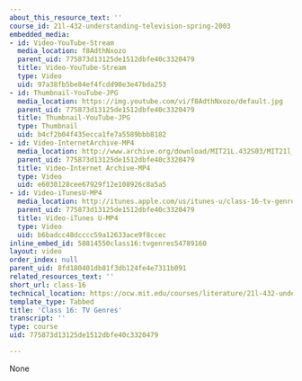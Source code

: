 ```yaml
---
about_this_resource_text: ''
course_id: 21l-432-understanding-television-spring-2003
embedded_media:
- id: Video-YouTube-Stream
  media_location: f8AdthNxozo
  parent_uid: 775873d13125de1512dbfe40c3320479
  title: Video-YouTube-Stream
  type: Video
  uid: 97a38fb5be84ef4fcdd90e3e47bda253
- id: Thumbnail-YouTube-JPG
  media_location: https://img.youtube.com/vi/f8AdthNxozo/default.jpg
  parent_uid: 775873d13125de1512dbfe40c3320479
  title: Thumbnail-YouTube-JPG
  type: Thumbnail
  uid: b4cf2b04f435ecca1fe7a5589bbb8182
- id: Video-InternetArchive-MP4
  media_location: http://www.archive.org/download/MIT21L.432S03/MIT21l_432F01class16_300k.mp4
  parent_uid: 775873d13125de1512dbfe40c3320479
  title: Video-Internet Archive-MP4
  type: Video
  uid: e6030128cee67929f12e108926c8a5a5
- id: Video-iTunesU-MP4
  media_location: http://itunes.apple.com/us/itunes-u/class-16-tv-genres/id535495501?i=116773724
  parent_uid: 775873d13125de1512dbfe40c3320479
  title: Video-iTunes U-MP4
  type: Video
  uid: b6badcc48dcccc59a12633ace9f8ccec
inline_embed_id: 58814550class16:tvgenres54789160
layout: video
order_index: null
parent_uid: 8fd180401db81f3db124fe4e7311b091
related_resources_text: ''
short_url: class-16
technical_location: https://ocw.mit.edu/courses/literature/21l-432-understanding-television-spring-2003/video/class-16
template_type: Tabbed
title: 'Class 16: TV Genres'
transcript: ''
type: course
uid: 775873d13125de1512dbfe40c3320479

---
```

None